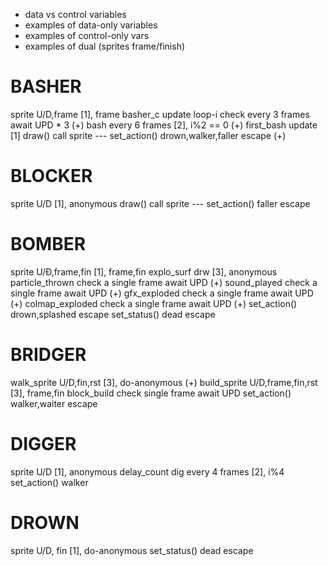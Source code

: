- data vs control variables
- examples of data-only variables
- examples of control-only vars
- examples of dual (sprites frame/finish)

# BASHER
sprite          U/D,frame               [1], frame
basher_c        update                  loop-i
                check every 3 frames    await UPD * 3   (+)
                bash every 6 frames     [2], i%2 == 0   (+)
first_bash      update                  [1]
draw()          call sprite             ---
set_action()    drown,walker,faller     escape          (+)

# BLOCKER
sprite          U/D                     [1], anonymous
draw()          call sprite             ---
set_action()    faller                  escape

# BOMBER
sprite          U/Ð,frame,fin           [1], frame,fin
explo_surf      drw                     [3], anonymous
particle_thrown check a single frame    await UPD           (+)
sound_played    check a single frame    await UPD           (+)
gfx_exploded    check a single frame    await UPD           (+)
colmap_exploded check a single frame    await UPD           (+)
set_action()    drown,splashed          escape
set_status()    dead                    escape

# BRIDGER
walk_sprite     U/D,fin,rst             [3], do-anonymous   (+)
build_sprite    U/D,frame,fin,rst       [3], frame,fin
block_build     check single frame      await UPD
set_action()    walker,waiter           escape

# DIGGER
sprite          U/D                     [1], anonymous
delay_count     dig every 4 frames      [2], i%4
set_action()    walker

# DROWN
sprite          U/D, fin                [1], do-anonymous
set_status()    dead                    escape
